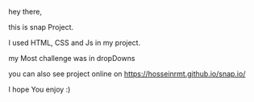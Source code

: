 hey there,

this is snap Project.

I used HTML, CSS and Js in my project.

my Most challenge was in dropDowns

you can also see project online on https://hosseinrmt.github.io/snap.io/

I hope You enjoy :)
